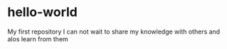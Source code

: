 # hello-world
My first repository
I can not wait to share my knowledge with others and alos learn from them
